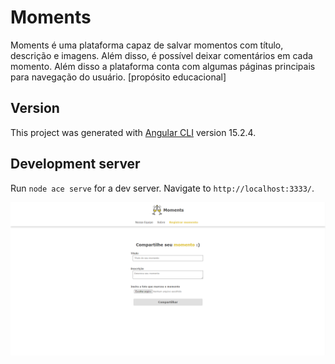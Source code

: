 # Moments
Moments é uma plataforma capaz de salvar momentos com título, descrição e imagens. Além disso, é possível deixar comentários em cada momento. Além disso a plataforma conta com algumas páginas principais para navegação do usuário. [propósito educacional]

## Version
This project was generated with [Angular CLI](https://github.com/angular/angular-cli) version 15.2.4.

## Development server
Run `node ace serve` for a dev server. Navigate to `http://localhost:3333/`. 

![Moments](moments.png)
